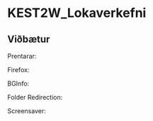# KEST2W_Lokaverkefni

## Viðbætur

Prentarar:

Firefox:

BGInfo:

Folder Redirection:

Screensaver:
